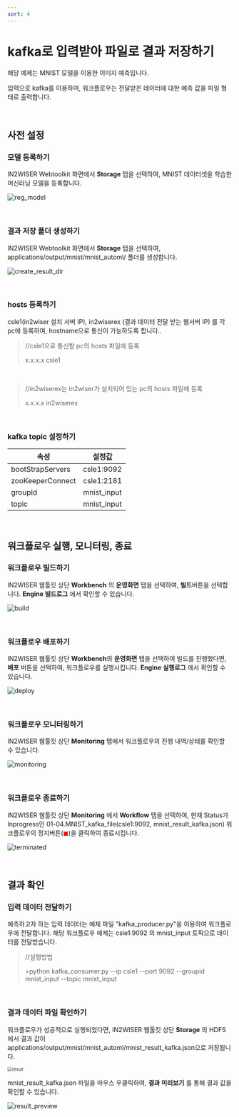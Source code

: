 ```yaml
---
sort: 4
---
```




# kafka로 입력받아 파일로 결과 저장하기

해당 예제는 MNIST 모델을 이용한 이미지 예측입니다. 

입력으로 kafka를 이용하며, 워크플로우는 전달받은 데이터에 대한 예측 값을 파일 형태로 출력합니다.

<br>


## 사전 설정
### 모델 등록하기

IN2WISER Webtoolkit 화면에서 **Storage** 탭을 선택하여, MNIST 데이터셋을 학습한 머신러닝 모델을 등록합니다.

![reg_model](./images/2.2.1.4.reg_model.png)

<br>

### 결과 저장 폴더 생성하기

IN2WISER Webtoolkit 화면에서 **Storage** 탭을 선택하여, applications/output/mnist/mnist_automl/ 폴더를 생성합니다.

![create_result_dir](./images/2.2.1.4.create_result_dir.png)

<br>

### hosts 등록하기

csle1(in2wiser 설치 서버 IP), in2wiserex (결과 데이터 전달 받는 웹서버 IP) 를 각 pc에 등록하여, hostname으로 통신이 가능하도록 합니다..

>//csle1으로 통신할 pc의 hosts 파일에 등록
>
>x.x.x.x	csle1

<br>

>//in2wiserex는 in2wiser가 설치되어 있는 pc의 hosts 파일에 등록
>
>x.x.x.x	in2wiserex

<br>

### kafka topic 설정하기

| 속성             | 설정값      |
| ---------------- | ----------- |
| bootStrapServers | csle1:9092  |
| zooKeeperConnect | csle1:2181  |
| groupId          | mnist_input |
| topic            | mnist_input |

<br>

## 워크플로우 실행, 모니터링, 종료
### 워크플로우 빌드하기

IN2WISER 웹툴킷 상단 **Workbench** 의 **운영화면** 탭을 선택하여, **빌드**버튼을 선택합니다. **Engine 빌드로그** 에서 확인할 수 있습니다.

![build](./images/2.2.1.4.build.png)

<br>

### 워크플로우 배포하기

IN2WISER 웹툴킷 상단 **Workbench**의 **운영화면** 탭을 선택하여 빌드를 진행했다면, **배포** 버튼을 선택하여, 워크플로우를 실행시킵니다.  **Engine 실행로그** 에서 확인할 수 있습니다.

![deploy](./images/2.2.1.4.deploy.png)

<br>

### 워크플로우 모니터링하기

IN2WISER 웹툴킷 상단 **Monitoring** 탭에서 워크플로우의 진행 내역/상태를 확인할 수 있습니다.

![monitoring](./images/2.2.1.4.monitoring.png)

<br>

### 워크플로우 종료하기

IN2WISER  웹툴킷 상단 **Monitoring** 에서 **Workflow** 탭을 선택하여, 현재 Status가 Inprogress인 01-04.MNIST_kafka_file(csle1:9092, mnist_result_kafka.json) 워크플로우의 정지버튼(<span style="color:red">&#9724;</span>)을 클릭하여 종료시킵니다.

![terminated](./images/2.2.1.4.terminated.png)

<br>

## 결과 확인

###  입력 데이터 전달하기

예측하고자 하는 입력 데이터는 예제 파일 "kafka_producer.py"을 이용하여 워크플로우에 전달합니다. 해당 워크플로우 예제는 csle1:9092 의  mnist_input 토픽으로 데이터를 전달받습니다.

>//실행방법
>
>\>python kafka_consumer.py --ip csle1 --port 9092 --groupid mnist_input --topic mnist_input

<br>

### 결과 데이터 파일 확인하기

워크플로우가 성공적으로 실행되었다면, IN2WISER 웹툴킷 상단 **Storage** 의 HDFS 에서 결과 값이 applications/output/mnist/mnist_automl/mnist_result_kafka.json으로 저장됩니다.

<img src="./images/2.2.1.4.result.png" alt="result" style="zoom:67%;" /> 

<br>

mnist_result_kafka.json 파일을 마우스 우클릭하여, **결과 미리보기** 를 통해 결과 값을 확인할 수 있습니다.

![result_preview](./images/2.2.1.4.result_preview.png)

<br>

<br>

<br>
